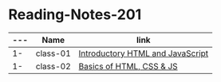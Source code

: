 # Reading-Notes-201

---|Name|link
---|---|---
1-|class-01|[ Introductory HTML and JavaScript](https://anas-abuhatab.github.io/Reading-Notes-201/class-01)
1-|class-02|[ Basics of HTML, CSS & JS](https://anas-abuhatab.github.io/Reading-Notes-201/class-02)